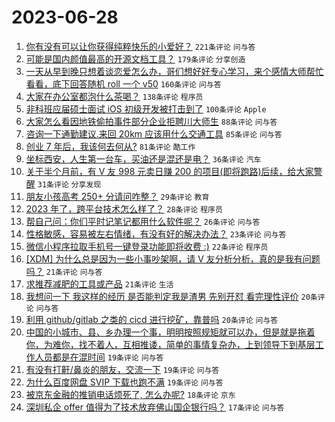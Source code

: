 # 2023-06-28

1. [你有没有可以让你获得纯粹快乐的小爱好？](https://www.v2ex.com/t/952283) `221条评论` `问与答`
1. [可能是国内颜值最高的开源文档工具？](https://www.v2ex.com/t/952265) `179条评论` `分享创造`
1. [一天从早到晚只想着谈恋爱怎么办，哥们想好好专心学习，来个感情大师帮忙看看，底下回答随机 roll 一个 v50](https://www.v2ex.com/t/952272) `160条评论` `问与答`
1. [大家在办公室都泡什么茶喝？](https://www.v2ex.com/t/952306) `138条评论` `程序员`
1. [非科班应届硕士面试 iOS 初级开发被打击到了](https://www.v2ex.com/t/952264) `100条评论` `Apple`
1. [大家怎么看因地铁偷拍事件部分企业拒聘川大师生](https://www.v2ex.com/t/952311) `88条评论` `问与答`
1. [咨询一下通勤建议.来回 20km 应该用什么交通工具](https://www.v2ex.com/t/952359) `85条评论` `问与答`
1. [创业 7 年后，我该何去何从?](https://www.v2ex.com/t/952251) `81条评论` `酷工作`
1. [​坐标西安，人生第一台车，买油还是混还是电？](https://www.v2ex.com/t/952411) `36条评论` `汽车`
1. [关于半个月前，有 V 友 998 元卖日赚 200 的项目(即将跑路)后续，给大家警醒](https://www.v2ex.com/t/952480) `31条评论` `分享发现`
1. [朋友小孩高考 250+ 分请问咋整？](https://www.v2ex.com/t/952409) `29条评论` `教育`
1. [2023 年了，跨平台技术怎么样了？](https://www.v2ex.com/t/952400) `28条评论` `程序员`
1. [帮自己问：你们平时记笔记都用什么软件呢？](https://www.v2ex.com/t/952434) `26条评论` `问与答`
1. [性格敏感，容易被左右情绪，有没有好的解决办法？](https://www.v2ex.com/t/952268) `23条评论` `问与答`
1. [微信小程序拉取手机号一键登录功能即将收费 :)](https://www.v2ex.com/t/952436) `22条评论` `程序员`
1. [[XDM] 为什么总是因为一些小事吵架啊，请 V 友分析分析，真的是我有问题吗？](https://www.v2ex.com/t/952408) `21条评论` `问与答`
1. [求推荐减肥的工具或产品](https://www.v2ex.com/t/952341) `21条评论` `生活`
1. [我想问一下 我这样的经历 是否能判定我是渣男 先别开怼 看完理性评价](https://www.v2ex.com/t/952373) `20条评论` `问与答`
1. [利用 github/gitlab 之类的 cicd 进行挖矿，靠普吗](https://www.v2ex.com/t/952267) `20条评论` `问与答`
1. [中国的小城市、县、乡办理一个事，明明按照规矩就可以办，但是就是拖着你，为难你，找不着人，互相推诿，简单的事情复杂办，上到领导下到基层工作人员都是在混时间](https://www.v2ex.com/t/952416) `19条评论` `问与答`
1. [有没有打鼾/鼻炎的朋友，交流一下](https://www.v2ex.com/t/952275) `19条评论` `问与答`
1. [为什么百度网盘 SVIP 下载也跑不满](https://www.v2ex.com/t/952266) `19条评论` `问与答`
1. [被京东金融的推销电话烦死了, 怎么办呢?](https://www.v2ex.com/t/952394) `18条评论` `京东`
1. [深圳私企 offer 值得为了技术放弃佛山国企银行吗？](https://www.v2ex.com/t/952476) `17条评论` `问与答`
